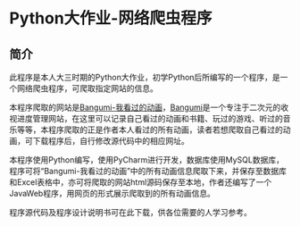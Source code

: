 # Python大作业-网络爬虫程序
## 简介
此程序是本人大三时期的Python大作业，初学Python后所编写的一个程序，是一个网络爬虫程序，可爬取指定网站的信息。

本程序爬取的网站是[Bangumi-我看过的动画](https://bangumi.tv/anime/list/430090/collect)，[Bangumi](https://bangumi.tv/)是一个专注于二次元的收视进度管理网站，在这里可以记录自己看过的动画和书籍、玩过的游戏、听过的音乐等等，本程序爬取的正是作者本人看过的所有动画，读者若想爬取自己看过的动画，可下载程序后，自行修改源代码中的相应网址。

本程序使用Python编写，使用PyCharm进行开发，数据库使用MySQL数据库，程序可将“Bangumi-我看过的动画”中的所有动画信息爬取下来，并保存至数据库和Excel表格中，亦可将爬取的网站html源码保存至本地，作者还编写了一个JavaWeb程序，用网页的形式展示爬取到的所有动画信息。

程序源代码及程序设计说明书可在此下载，供各位需要的人学习参考。